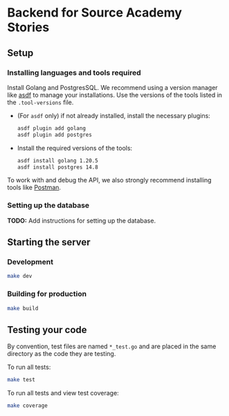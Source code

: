 # Backend for Source Academy Stories

## Setup

### Installing languages and tools required

Install Golang and PostgresSQL. We recommend using a version manager like [asdf](https://asdf-vm.com/) to manage your installations. Use the versions of the tools listed in the `.tool-versions` file.

* (For `asdf` only) if not already installed, install the necessary plugins:

  ```bash
  asdf plugin add golang
  asdf plugin add postgres
  ```

* Install the required versions of the tools:

  ```bash
  asdf install golang 1.20.5
  asdf install postgres 14.8
  ```

To work with and debug the API, we also strongly recommend installing tools like [Postman](https://www.postman.com/downloads/).

### Setting up the database

**TODO:** Add instructions for setting up the database.

## Starting the server

### Development

```bash
make dev
```

### Building for production

```bash
make build
```

## Testing your code

By convention, test files are named `*_test.go` and are placed in the same directory as the code they are testing.

To run all tests:

```bash
make test
```

To run all tests and view test coverage:

```bash
make coverage
```
